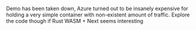 Demo has been taken down, Azure turned out to be insanely expensive for holding a very simple container with non-existent amount of traffic. Explore the code though if Rust WASM + Next seems interesting
